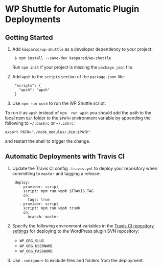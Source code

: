 # WP Shuttle for Automatic Plugin Deployments

## Getting Started

1. Add `kasparsd/wp-shuttle` as a developer dependency to your project:

		$ npm install --save-dev kasparsd/wp-shuttle

	Run `npm init` if your project is missing the `package.json` file.

2. Add `wpsh` to the `scripts` section of the `package.json` file:

		"scripts": {
		  "wpsh": "wpsh"
		}

3. Use `npm run wpsh` to run the WP Shuttle script.

To run it as `wpsh` instead of `npm  run wpsh` you should add the path to the local npm `bin` folder to the `$PATH` environment variable by appending the following to `~/.bashrc` or `~/.zshrc`:

	export PATH="./node_modules/.bin:$PATH"

and restart the shell to trigger the change.


## Automatic Deployments with Travis CI

1. Update the Travis CI config `.travis.yml` to deploy your repository when committing to `master` and tagging a release:

		deploy:
		  - provider: script
		    script: npm run wpsh $TRAVIS_TAG
		    on:
		      tags: true
		  - provider: script
		    script: npm run wpsh trunk
		    on:
		      branch: master

2. Specify the following environment variables in the [Travis CI repository settings](https://docs.travis-ci.com/user/environment-variables/#Defining-Variables-in-Repository-Settings) for deploying to the WordPress plugin SVN repository:

	- `WP_ORG_SLUG`
	- `WP_ORG_USERNAME`
	- `WP_ORG_PASSWORD`

3. Use `.svnignore` to exclude files and folders from the deployment.
